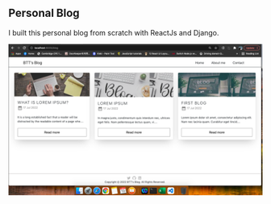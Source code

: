 ## Personal Blog

I built this personal blog from scratch with ReactJs and Django.

![home page](docs/imgs/blog-homepage.png)

